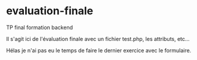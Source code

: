 # evaluation-finale

TP final formation backend

Il s'agit ici de l'évaluation finale avec un fichier test.php, les attributs, etc...

Hélas je n'ai pas eu le temps de faire le dernier exercice avec le formulaire.
